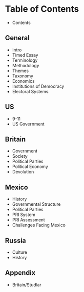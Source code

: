 Table of Contents
=================

* Contents

General
-------
* Intro
* Timed Essay
* Terminology
* Methodology
* Themes
* Taxonomy
* Economics
* Institutions of Democracy
* Electoral Systems

US
--
* 9-11
* US Government

Britain
-------
* Government
* Society
* Political Parties
* Political Economy
* Devolution

Mexico
------
* History
* Governmental Structure
* Political Parties
* PRI System
* PRI Assessment
* Challenges Facing Mexico

Russia
------
* Culture
* History

Appendix
------
* Britain/Studlar
